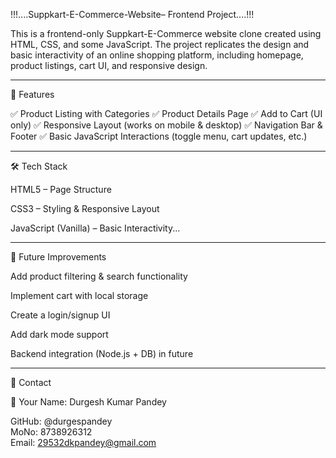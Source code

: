 !!!....Suppkart-E-Commerce-Website– Frontend Project....!!!

This is a frontend-only Suppkart-E-Commerce website clone created using HTML, CSS, and some JavaScript. The project replicates the design and basic interactivity of an online shopping platform, including homepage, product listings, cart UI, and responsive design.


---

🚀 Features

✅ Product Listing with Categories
✅ Product Details Page
✅ Add to Cart (UI only)
✅ Responsive Layout (works on mobile & desktop)
✅ Navigation Bar & Footer
✅ Basic JavaScript Interactions (toggle menu, cart updates, etc.)


---

🛠 Tech Stack

HTML5 – Page Structure

CSS3 – Styling & Responsive Layout

JavaScript (Vanilla) – Basic Interactivity...

---

📌 Future Improvements

Add product filtering & search functionality

Implement cart with local storage

Create a login/signup UI

Add dark mode support

Backend integration (Node.js + DB) in future



---

📧 Contact

👤 Your Name: Durgesh Kumar Pandey

GitHub: @durgespandey          
MoNo: 8738926312              
Email: 29532dkpandey@gmail.com

